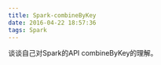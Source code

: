 ```yaml
---
title: Spark-combineByKey
date: 2016-04-22 18:57:36
tags: Spark
---
```



谈谈自己对Spark的API combineByKey的理解。
